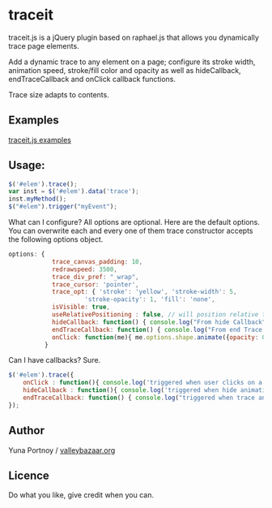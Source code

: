 traceit
=======


traceit.js is a jQuery plugin based on raphael.js that allows you dynamically trace page elements.

Add a dynamic trace to any element on a page; configure its stroke width, animation speed, stroke/fill color and opacity as well as hideCallback, 
endTraceCallback and onClick callback functions.

Trace size adapts to contents. 

Examples
--------

[traceit.js examples](http://valleybazaar.org/index.html#tracebox)

Usage:
------

```JavaScript
$('#elem').trace();
var inst = $('#elem').data('trace');
inst.myMethod();
$("#elem").trigger("myEvent");
```	

What can I configure? All options are optional. Here are the default options. You can overwrite each and every one of them trace constructor accepts the following options object.

```JavaScript
options: {
		    trace_canvas_padding: 10,
		    redrawspeed: 3500,
		    trace_div_pref: "_wrap",
		    trace_cursor: 'pointer',
		    trace_opt: { 'stroke': 'yellow', 'stroke-width': 5, 
		    		 'stroke-opacity': 1, 'fill': 'none', 							 				 'fill-opacity': 0, 'zindex': 9999},
		    isVisible: true,
		    useRelativePositioning : false, // will position relative to the document by default
		    hideCallback: function() { console.log("From hide Callback") },
		    endTraceCallback: function() { console.log("From end Trace Callback") },
		    onClick: function(me){ me.options.shape.animate({opacity: 0}, 1000, function(){ me.HideTrace(); }); }		
		  }
```


Can I have callbacks? Sure. 

```JavaScript
$('#elem').trace({  
	onClick : function(){ console.log('triggered when user clicks on a trace shape.'); }, 
	hideCallback : function(){ console.log('triggered when hide animation completes.'); },
	endTraceCallback: function() { console.log("triggered when trace animation completes."); },
});

```

Author
------
Yuna Portnoy / [valleybazaar.org](http://valleybazaar.org/)

Licence
-------

Do what you like, give credit when you can.
